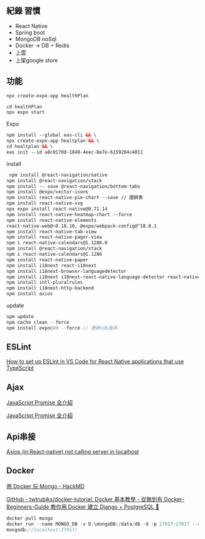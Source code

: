 ## 紀錄 習慣

- React Native
- Spring boot
- MongoDB noSql
- Docker → DB + Redis
- 上雲
- 上架google store
## 功能

```html
npx create-expo-app healthPlan

cd healthPlan
npx expo start
```

Expo

```html
npm install --global eas-cli && \
npx create-expo-app healtplan && \
cd healtplan && \
eas init --id a8c0170d-1840-4eec-8e7e-6159204c4011
```

install

```html
 npm install @react-navigation/native
npm install @react-navigation/stack
npm install -- save @react-navigation/bottom-tabs
npm install @expo/vector-icons
npm install react-native-pie-chart --save // 圖餅表
npm install react-native-svg
npx expo install react-native@0.71.14
npm install react-native-heatmap-chart --force
npm install react-native-elements
react-native-web@~0.18.10, @expo/webpack-config@^18.0.1
npm install react-native-tab-view
npm install react-native-pager-view
npm i react-native-calendars@1.1286.0
npm install @react-navigation/stack
npm i react-native-calendars@1.1286
npm install react-native-paper
npm install i18next react-i18next
npm install i18next-browser-languagedetector
npm install i18next i18next-react-native-language-detector react-native-locale-detector --save
npm install intl-pluralrules
npm install i18next-http-backend
npm install axios
```

update

```java
npm update
npm cache clean --force
npm install expo@49 --force // 更新sdk版本
```

## ESLint

[How to set up ESLint in VS Code for React Native applications that use TypeScript](https://medium.com/@josiahmahachi/how-to-set-up-eslint-in-vs-code-for-react-native-applications-that-use-typescript-7a103f264d6d)

## Ajax

[JavaScript Promise 全介紹](https://www.casper.tw/development/2020/02/16/all-new-promise/)

[JavaScript Promise 全介紹](https://www.casper.tw/development/2020/02/16/all-new-promise/)

## Api串接

[](https://ithelp.ithome.com.tw/articles/10253259)

[Axios (in React-native) not calling server in localhost](https://stackoverflow.com/questions/42189301/axios-in-react-native-not-calling-server-in-localhost)

## Docker

[用 Docker 玩 Mongo - HackMD](https://hackmd.io/@SuFrank/BJOe3Fi3c)

[GitHub - twtrubiks/docker-tutorial: Docker 基本教學 - 從無到有 Docker-Beginners-Guide   教你用 Docker 建立 Django + PostgreSQL 📝](https://github.com/twtrubiks/docker-tutorial?tab=readme-ov-file)

```java
docker pull mongo
docker run --name MONGO_DB -v D:\mongoDB:/data/db -d -p 27017:27017 --rm mongo
mongodb://localhost:27017/
```

